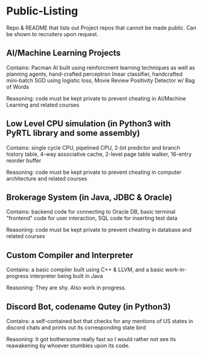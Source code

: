 # Public-Listing
Repo &amp; README that lists out Project repos that cannot be made public. Can be shown to recruiters upon request.

<h2> AI/Machine Learning Projects </h2>

Contains: Pacman AI built using reinforcment learning techniques as well as planning agents, hand-crafted perceptron linear classifier, handcrafted mini-batch SGD using logistic loss, Movie Review Positivity Detector w/ Bag of Words
  
Reasoning: code must be kept private to prevent cheating in AI/Machine Learning and related courses

<h2> Low Level CPU simulation (in Python3 with PyRTL library and some assembly) </h2>

Contains: single cycle CPU, pipelined CPU, 2-bit predictor and branch history table, 4-way associative cache, 2-level page table walker, 16-entry reorder buffer
  
Reasoning: code must be kept private to prevent cheating in computer architecture and related courses

<h2> Brokerage System (in Java, JDBC & Oracle) </h2>

Contains: backend code for connecting to Oracle DB, basic terminal "frontend" code for user interaction, SQL code for inserting test data

Reasoning: code must be kept private to prevent cheating in database and related courses

<h2> Custom Compiler and Interpreter </h2>

Contains: a basic compiler built using C++ & LLVM, and a basic work-in-progress interpreter being built in Java

Reasoning: They are shy. Also work in progress.

<h2> Discord Bot, codename Qutey (in Python3) </h2>

Contains: a self-contained bot that checks for any mentions of US states in discord chats and prints out its corresponding state bird

Reasoning: It got bothersome really fast so I would rather not see its reawakening by whoever stumbles upon its code.


